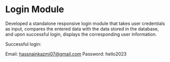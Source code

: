 # Login Module
Developed a standalone responsive login module that takes user credentials as input, compares the entered data with the data stored in the database, and upon
successful login, displays the corresponding user information.

Successful login: 

Email: hassnainkazmi07@gmail.com
Password: hello2023
